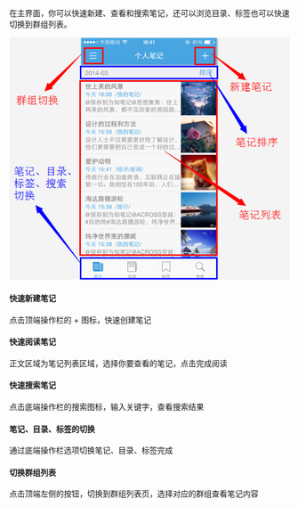 在主界面，你可以快速新建、查看和搜索笔记，还可以浏览目录、标签也可以快速切换到群组列表。


![I56](img/I56.png)

#### 快速新建笔记

点击顶端操作栏的 + 图标，快速创建笔记


#### 快速阅读笔记

正文区域为笔记列表区域，选择你要查看的笔记，点击完成阅读


#### 快速搜索笔记

点击底端操作栏的搜索图标，输入关键字，查看搜索结果


#### 笔记、目录、标签的切换

通过底端操作栏选项切换笔记、目录、标签完成


#### 切换群组列表

点击顶端左侧的按钮，切换到群组列表页，选择对应的群组查看笔记内容
